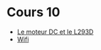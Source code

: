 # Cours 10

- [Le moteur DC et le L293D](./c10a_moteur_dc/readme.md)
- [Wifi](./c10b_wifi/readme.md)